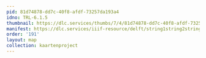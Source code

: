 ```yaml
---
pid: 81d74878-dd7c-40f8-afdf-73257da193a4
idno: TRL-6.1.5
thumbnail: https://dlc.services/thumbs/7/4/81d74878-dd7c-40f8-afdf-73257da193a4/full/400,339/0/default.jpg
manifest: https://dlc.services/iiif-resource/delft/string1string2string3/kaartenproject-2007/TRL-6.1.5
order: '191'
layout: map
collection: kaartenproject
---
```

